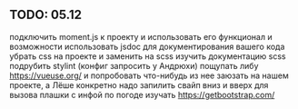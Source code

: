 ## TODO: 05.12

подключить moment.js к проекту и использовать его функционал и возможности
использовать jsdoc для документирования вашего кода
убрать css на проекте и заменить на scss
изучить документацию scss
подрубить stylint (конфиг запросить у Андрюхи)
пощупать либу https://vueuse.org/ и попробовать что-нибудь из нее заюзать на нашем проекте, а Лёше конкретно надо запилить свайп вниз и вверх для вызова плашки с инфой по погоде
изучать https://getbootstrap.com/
